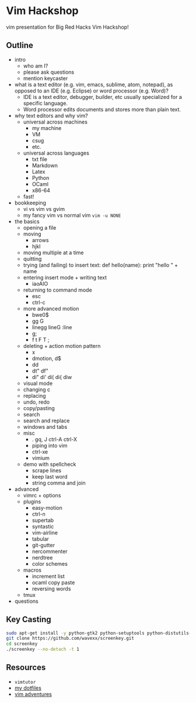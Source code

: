 # Vim Hackshop #
vim presentation for Big Red Hacks Vim Hackshop!

## Outline ##
- intro
    - who am I?
    - please ask questions
    - mention keycaster
- what is a text editor (e.g. vim, emacs, sublime, atom, notepad), as opposed
  to an IDE (e.g. Eclipse) or word processor (e.g. Word)?
  - IDE is a text editor, debugger, builder, etc usually specialized for a
    specific language.
  - Word processor edits documents and stores more than plain text.
- why text editors and why vim?
    - universal across machines
        - my machine
        - VM
        - csug
        - etc.
    - universal across languages
        - txt file
        - Markdown
        - Latex
        - Python
        - OCaml
        - x86-64
    - fast!
- bookkeeping
    - vi vs vim vs gvim
    - my fancy vim vs normal vim `vim -u NONE`
- the basics
    - opening a file
    - moving
        - arrows
        - hjkl
    - moving multiple at a time
    - quitting
    - trying (and failing) to insert text:
        def hello(name):
            print "hello " + name
    - entering insert mode + writing text
        - iaoAIO
    - returning to command mode
        - esc
        - ctrl-c
    - more advanced motion
        - bwe0$
        - gg G
        - linegg lineG :line
        - g;
        - f t F T ;
    - deleting + action motion pattern
        - x
        - dmotion, d$
        - dd
        - dt" df"
        - di" di' di( di{ diw
    - visual mode
    - changing c
    - replacing
    - undo, redo
    - copy/pasting
    - search
    - search and replace
    - windows and tabs
    - misc
        - . gq, J ctrl-A ctrl-X
        - piping into vim
        - ctrl-xe
        - vimium
    - demo with spellcheck
        - scrape lines
        - keep last word
        - string comma and join
- advanced
    - vimrc + options
    - plugins
        - easy-motion
        - ctrl-n
        - supertab
        - syntastic
        - vim-airline
        - tabular
        - git-gutter
        - nercommenter
        - nerdtree
        - color schemes
    - macros
        - increment list
        - ocaml copy paste
        - reversing words
    - tmux
- questions

## Key Casting ##
```bash
sudo apt-get install -y python-gtk2 python-setuptools python-distutils-extra libxtst6
git clone https://github.com/wavexx/screenkey.git
cd screenkey
./screenkey --no-detach -t 1
```

## Resources ##
- `vimtutor`
- [my dotfiles](https://github.com/mwhittaker/dotfiles)
- [vim adventures](http://vim-adventures.com/)
